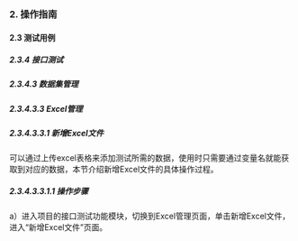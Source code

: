 ### 2. 操作指南

#### 2.3 测试用例

##### 2.3.4 接口测试

##### 2.3.4.3 数据集管理

##### 2.3.4.3.3 Excel管理

##### 2.3.4.3.3.1 新增Excel文件

可以通过上传excel表格来添加测试所需的数据，使用时只需要通过变量名就能获取到对应的数据，本节介绍新增Excel文件的具体操作过程。

##### 2.3.4.3.3.1.1 操作步骤

a）进入项目的接口测试功能模块，切换到Excel管理页面，单击新增Excel文件，进入“新增Excel文件”页面。
